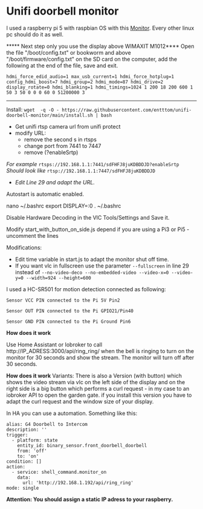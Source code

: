 

# Unifi doorbell monitor
I used a raspberry pi 5 with raspbian OS with this [Monitor](https://www.amazon.de/Raspberry-Touchscreen-WIMAXIT-Tragbarer-doppeltem/dp/B09QPWRCB1?th=1). Every other linux pc should do it as well.

***** Next step only you use the display above WIMAXIT M1012****
Open the file "/boot/config.txt" or bookworm and above "/boot/firmware/config.txt" on the SD card on the computer, add the following at the end of the file, save and exit.

`hdmi_force_edid_audio=1
max_usb_current=1
hdmi_force_hotplug=1
config_hdmi_boost=7
hdmi_group=2
hdmi_mode=87
hdmi_drive=2
display_rotate=0
hdmi_blanking=1
hdmi_timings=1024 1 200 18 200 600 1 50 3 50 0 0 0 60 0 51200000 3`
***************************


Install: `wget  -q -O - https://raw.githubusercontent.com/entttom/unifi-doorbell-monitor/main/install.sh | bash`

 - Get unifi rtsp camera url from unifi protect
 - modify URL:
	 - remove the second s in rtsps   
	 - change port from 7441 to 7447   
	 - remove
	   (?enableSrtp)

*For example* `rtsps://192.168.1.1:7441/sdFHFJ8juKDBDDJD?enableSrtp`
*Should look like* `rtsp://192.168.1.1:7447/sdFHFJ8juKDBDDJD`

 - *Edit Line 29 and adapt the URL.*

Autostart is automatic enabled.

nano ~/.bashrc
export DISPLAY=:0 
. ~/.bashrc

Disable Hardware Decoding in the VlC Tools/Settings and Save it.

Modify start_with_button_on_side.js depend if you are using a Pi3 or Pi5 - uncomment the lines 

Modifications:

 - Edit time variable in start.js to adapt the monitor shut off time.
 - If you want vlc in fullscreen use the parameter `--fullscreen` in
   line 29 instead of  `--no-video-deco --no-embedded-video --video-x=0
   --video-y=0 --width=924 --height=600`

I used a HC-SR501 for motion detection connected as following:

	Sensor VCC PIN connected to the Pi 5V Pin2
 
	Sensor OUT PIN connected to the Pi GPIO21/Pin40
 
	Sensor GND PIN connected to the Pi Ground Pin6

**How does it work**

Use Home Assistant or Iobroker to call http://IP_ADRESS:3000/api/ring_ring/ when the bell is ringing to turn on the monitor for 30 seconds and show the stream. The monitor will turn off after 30 seconds.

**How does it work**
Variants: 
There is also a Version (with button) which shows the video stream via vlc on the left side of the display and on the right side is a big button which performs a curl request - in my case to an iobroker API to open the garden gate. if you install this version you have to adapt the curl request and the window size of your display.

In HA you can use a automation. Something like this:

    alias: G4 Doorbell to Intercom
    description: ''
    trigger:
      - platform: state
        entity_id: binary_sensor.front_doorbell_doorbell
        from: 'off'
        to: 'on'
    condition: []
    action:
      - service: shell_command.monitor_on
        data:
          url: 'http://192.168.1.192/api/ring_ring'
    mode: single

**Attention: You should assign a static IP adress to your raspberry.**
